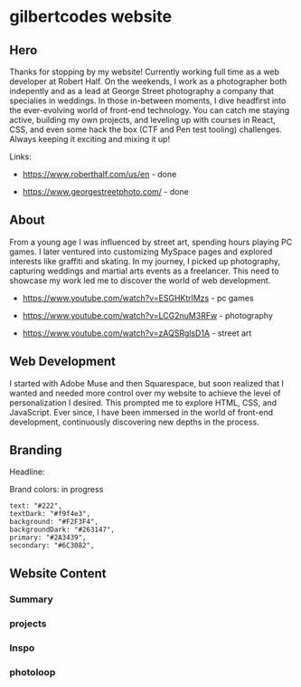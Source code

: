 # gilbertcodes website

## Hero

Thanks for stopping by my website!
Currently working full time as a web developer at Robert Half. On the weekends, I work as a photographer both indepently and as a lead at George Street photography a company that specialies in weddings. In those in-between moments, I dive headfirst into the ever-evolving world of front-end technology. You can catch me staying active, building my own projects, and leveling up with courses in React, CSS, and even some hack the box (CTF and Pen test tooling) challenges. Always keeping it exciting and mixing it up!

Links:

- https://www.roberthalf.com/us/en - done

- https://www.georgestreetphoto.com/ - done

## About

From a young age I was influenced by street art, spending hours playing PC games. I later ventured into customizing MySpace pages and explored interests like graffiti and skating. In my journey, I picked up photography, capturing weddings and martial arts events as a freelancer. This need to showcase my work led me to discover the world of web development.

- https://www.youtube.com/watch?v=ESGHKtrlMzs - pc games

- https://www.youtube.com/watch?v=LCG2nuM3RFw - photography

- https://www.youtube.com/watch?v=zAQSRglsD1A - street art

## Web Development

I started with Adobe Muse and then Squarespace, but soon realized that I wanted and needed more control over my website to achieve the level of personalization I desired. This prompted me to explore HTML, CSS, and JavaScript. Ever since, I have been immersed in the world of front-end development, continuously discovering new depths in the process.

## Branding

Headline:

Brand colors: in progress

    text: "#222",
    textDark: "#f9f4e3",
    background: "#F2F3F4",
    backgroundDark: "#263147",
    primary: "#2A3439",
    secondary: "#6C3082",

## Website Content

### Summary

### projects

### Inspo

### photoloop
